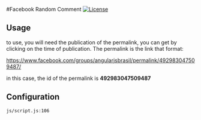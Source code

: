 #Facebook Random Comment
[![License](http://img.shields.io/:license-MIT-red.svg)](https://github.com/gpedro/facebook-random-comment/blob/master/LICENSE)

## Usage
to use, you will need the publication of the permalink, you can get by clicking on the time of publication. The permalink is the link that format:


  https://www.facebook.com/groups/angularjsbrasil/permalink/492983047509487/

in this case, the id of the permalink is **492983047509487**

## Configuration
`js/script.js:106`
